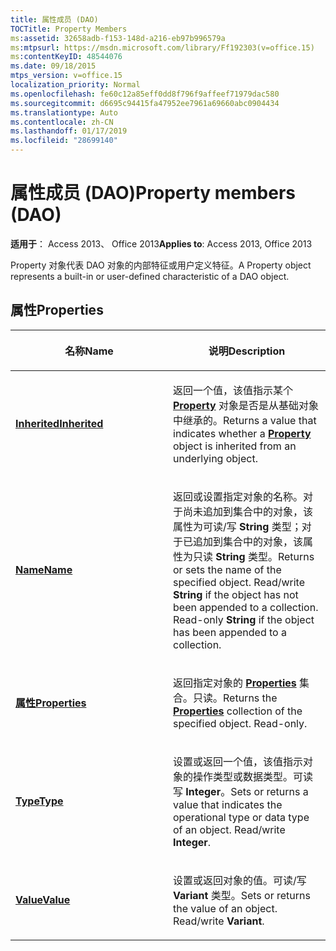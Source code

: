 ```yaml
---
title: 属性成员 (DAO)
TOCTitle: Property Members
ms:assetid: 32658adb-f153-148d-a216-eb97b996579a
ms:mtpsurl: https://msdn.microsoft.com/library/Ff192303(v=office.15)
ms:contentKeyID: 48544076
ms.date: 09/18/2015
mtps_version: v=office.15
localization_priority: Normal
ms.openlocfilehash: fe60c12a85eff0dd8f796f9affeef71979dac580
ms.sourcegitcommit: d6695c94415fa47952ee7961a69660abc0904434
ms.translationtype: Auto
ms.contentlocale: zh-CN
ms.lasthandoff: 01/17/2019
ms.locfileid: "28699140"
---
```

# <a name="property-members-dao"></a><span data-ttu-id="a440c-102">属性成员 (DAO)</span><span class="sxs-lookup"><span data-stu-id="a440c-102">Property members (DAO)</span></span>


<span data-ttu-id="a440c-103">**适用于**： Access 2013、 Office 2013</span><span class="sxs-lookup"><span data-stu-id="a440c-103">**Applies to**: Access 2013, Office 2013</span></span>

<span data-ttu-id="a440c-104">Property 对象代表 DAO 对象的内部特征或用户定义特征。</span><span class="sxs-lookup"><span data-stu-id="a440c-104">A Property object represents a built-in or user-defined characteristic of a DAO object.</span></span>

## <a name="properties"></a><span data-ttu-id="a440c-105">属性</span><span class="sxs-lookup"><span data-stu-id="a440c-105">Properties</span></span>

<table>
<colgroup>
<col style="width: 50%" />
<col style="width: 50%" />
</colgroup>
<thead>
<tr class="header">
<th><p><span data-ttu-id="a440c-106">名称</span><span class="sxs-lookup"><span data-stu-id="a440c-106">Name</span></span></p></th>
<th><p><span data-ttu-id="a440c-107">说明</span><span class="sxs-lookup"><span data-stu-id="a440c-107">Description</span></span></p></th>
</tr>
</thead>
<tbody>
<tr class="odd">
<td><p><span data-ttu-id="a440c-108"><strong><a href="property-inherited-property-dao.md">Inherited</a></strong></span><span class="sxs-lookup"><span data-stu-id="a440c-108"><strong><a href="property-inherited-property-dao.md">Inherited</a></strong></span></span></p></td>
<td><p><span data-ttu-id="a440c-109">返回一个值，该值指示某个 <strong><a href="property-object-dao.md">Property</a></strong> 对象是否是从基础对象中继承的。</span><span class="sxs-lookup"><span data-stu-id="a440c-109">Returns a value that indicates whether a <strong><a href="property-object-dao.md">Property</a></strong> object is inherited from an underlying object.</span></span></p></td>
</tr>
<tr class="even">
<td><p><span data-ttu-id="a440c-110"><strong><a href="property-name-property-dao.md">Name</a></strong></span><span class="sxs-lookup"><span data-stu-id="a440c-110"><strong><a href="property-name-property-dao.md">Name</a></strong></span></span></p></td>
<td><p><span data-ttu-id="a440c-p101">返回或设置指定对象的名称。对于尚未追加到集合中的对象，该属性为可读/写 <strong>String</strong> 类型；对于已追加到集合中的对象，该属性为只读 <strong>String</strong> 类型。</span><span class="sxs-lookup"><span data-stu-id="a440c-p101">Returns or sets the name of the specified object. Read/write <strong>String</strong> if the object has not been appended to a collection. Read-only <strong>String</strong> if the object has been appended to a collection.</span></span></p></td>
</tr>
<tr class="odd">
<td><p><span data-ttu-id="a440c-114"><strong><a href="property-properties-property-dao.md">属性</a></strong></span><span class="sxs-lookup"><span data-stu-id="a440c-114"><strong><a href="property-properties-property-dao.md">Properties</a></strong></span></span></p></td>
<td><p><span data-ttu-id="a440c-p102">返回指定对象的 <strong><a href="properties-collection-dao.md">Properties</a></strong> 集合。只读。</span><span class="sxs-lookup"><span data-stu-id="a440c-p102">Returns the <strong><a href="properties-collection-dao.md">Properties</a></strong> collection of the specified object. Read-only.</span></span></p></td>
</tr>
<tr class="even">
<td><p><span data-ttu-id="a440c-117"><strong><a href="property-type-property-dao.md">Type</a></strong></span><span class="sxs-lookup"><span data-stu-id="a440c-117"><strong><a href="property-type-property-dao.md">Type</a></strong></span></span></p></td>
<td><p><span data-ttu-id="a440c-p103">设置或返回一个值，该值指示对象的操作类型或数据类型。可读写 <strong>Integer</strong>。</span><span class="sxs-lookup"><span data-stu-id="a440c-p103">Sets or returns a value that indicates the operational type or data type of an object. Read/write <strong>Integer</strong>.</span></span></p></td>
</tr>
<tr class="odd">
<td><p><span data-ttu-id="a440c-120"><strong><a href="property-value-property-dao.md">Value</a></strong></span><span class="sxs-lookup"><span data-stu-id="a440c-120"><strong><a href="property-value-property-dao.md">Value</a></strong></span></span></p></td>
<td><p><span data-ttu-id="a440c-p104">设置或返回对象的值。可读/写 <strong>Variant</strong> 类型。</span><span class="sxs-lookup"><span data-stu-id="a440c-p104">Sets or returns the value of an object. Read/write <strong>Variant</strong>.</span></span></p></td>
</tr>
</tbody>
</table>

